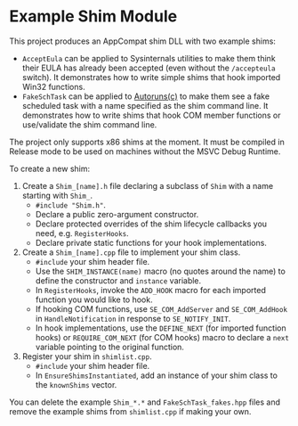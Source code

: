 # Example Shim Module

This project produces an AppCompat shim DLL with two example shims:

* `AcceptEula` can be applied to Sysinternals utilities to make them think their EULA has already been accepted (even without the `/accepteula` switch).
  It demonstrates how to write simple shims that hook imported Win32 functions.
* `FakeSchTask` can be applied to [Autoruns(c)](https://docs.microsoft.com/en-us/sysinternals/downloads/autoruns) to make them see a fake scheduled task with a name specified as the shim command line.
  It demonstrates how to write shims that hook COM member functions or use/validate the shim command line.
  
The project only supports x86 shims at the moment. It must be compiled in Release mode to be used on machines without the MSVC Debug Runtime.
  
To create a new shim:

1. Create a `Shim_[name].h` file declaring a subclass of `Shim` with a name starting with `Shim_`.
    * `#include "Shim.h"`.
    * Declare a public zero-argument constructor.
	* Declare protected overrides of the shim lifecycle callbacks you need, e.g. `RegisterHooks`.
	* Declare private static functions for your hook implementations.
2. Create a `Shim_[name].cpp` file to implement your shim class.
    * `#include` your shim header file.
    * Use the `SHIM_INSTANCE(name)` macro (no quotes around the name) to define the constructor and `instance` variable.
	* In `RegisterHooks`, invoke the `ADD_HOOK` macro for each imported function you would like to hook.
	* If hooking COM functions, use `SE_COM_AddServer` and `SE_COM_AddHook` in `HandleNotification` in response to `SE_NOTIFY_INIT`.
	* In hook implementations, use the `DEFINE_NEXT` (for imported function hooks) or `REQUIRE_COM_NEXT` (for COM hooks) macro to declare a `next` variable pointing to the original function.
3. Register your shim in `shimlist.cpp`.
    * `#include` your shim header file.
	* In `EnsureShimsInstantiated`, add an instance of your shim class to the `knownShims` vector.
	
You can delete the example `Shim_*.*` and `FakeSchTask_fakes.hpp` files and remove the example shims from `shimlist.cpp` if making your own.
